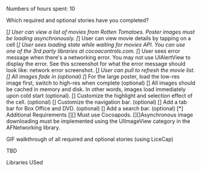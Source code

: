 Numbers of hours spent: 10

Which required and optional stories have you completed?

[*] User can view a list of movies from Rotten Tomatoes. Poster images must be loading asynchronously.
[*] User can view movie details by tapping on a cell
[*] User sees loading state while waiting for movies API. You can use one of the 3rd party libraries at cocoacontrols.com.
[*] User sees error message when there's a networking error. You may not use UIAlertView to display the error. See this screenshot for what the error message should look like: network error screenshot.
[*] User can pull to refresh the movie list.
[] All images fade in (optional)
[*] For the large poster, load the low-res image first, switch to high-res when complete (optional)
[] All images should be cached in memory and disk. In other words, images load immediately upon cold start (optional).
[] Customize the highlight and selection effect of the cell. (optional)
[] Customize the navigation bar. (optional)
[] Add a tab bar for Box Office and DVD. (optional)
[] Add a search bar. (optional)
[*] Additional Requirements
[][] Must use Cocoapods.
[][]Asynchronous image downloading must be implemented using the UIImageView category in the AFNetworking library.


GIF walkthrough of all required and optional stories (using LiceCap)

TBD

Libraries USed




